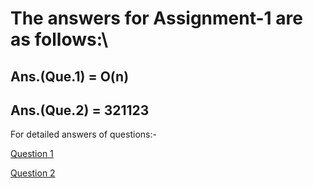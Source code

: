 # The answers for Assignment-1 are as follows:\

## Ans.(Que.1) = **O(n)**
## Ans.(Que.2) = **321123**

For detailed answers of questions:- 

[Question 1](https://github.com/geeky01adarsh/LetsUpgrade--Mastering_DSA/edit/main/Day-1/Que1.md)

[Question 2](https://github.com/geeky01adarsh/LetsUpgrade--Mastering_DSA/edit/main/Day-1/Que2.md) 
